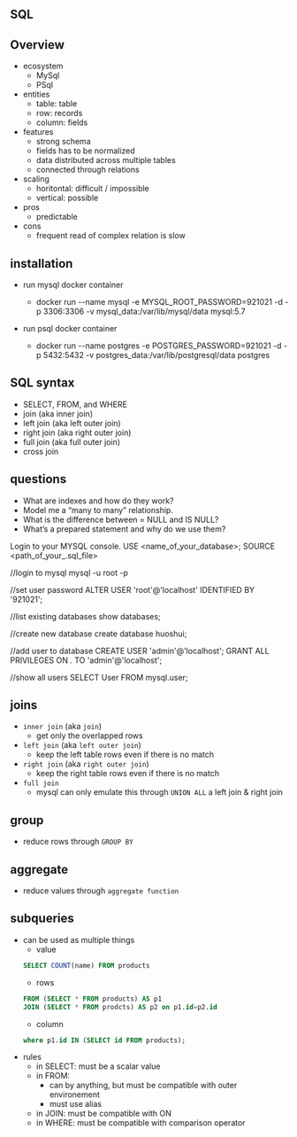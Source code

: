 ## SQL

## Overview
- ecosystem
  - MySql
  - PSql
- entities
  - table: table
  - row: records
  - column: fields
- features
  - strong schema
   - fields has to be normalized
  - data distributed across multiple tables
  - connected through relations
- scaling
  - horitontal: difficult / impossible
  - vertical: possible
- pros
  - predictable
- cons
  - frequent read of complex relation is slow

## installation
- run mysql docker container
  - docker run --name mysql -e MYSQL_ROOT_PASSWORD=921021 -d -p 3306:3306 -v mysql_data:/var/lib/mysql/data mysql:5.7

- run psql docker container
  - docker run --name postgres -e POSTGRES_PASSWORD=921021 -d -p 5432:5432 -v postgres_data:/var/lib/postgresql/data postgres

## SQL syntax
- SELECT, FROM, and WHERE
- join (aka inner join)
- left join (aka left outer join)
- right join (aka right outer join)
- full join (aka full outer join)
- cross join

## questions
- What are indexes and how do they work?
- Model me a “many to many” relationship.
- What is the difference between = NULL and IS NULL?
- What’s a prepared statement and why do we use them?





Login to your MYSQL console.
USE <name_of_your_database>;
SOURCE <path_of_your_.sql_file>


//login to mysql
mysql -u root -p

//set user password
ALTER USER 'root'@'localhost' IDENTIFIED BY '921021';

//list existing databases
show databases;

//create new database
create database huoshui;

//add user to database
CREATE USER 'admin'@'localhost';
GRANT ALL PRIVILEGES ON *.* TO 'admin'@'localhost';

//show all users
SELECT User FROM mysql.user;



## joins
- `inner join` (aka `join`)
	- get only the overlapped rows
- `left join` (aka `left outer join`)
	- keep the left table rows even if there is no match
- `right join` (aka `right outer join`)
	-	keep the right table rows even if there is no match
- `full join`
	- mysql can only emulate this through `UNION ALL` a left join & right join

## group
- reduce rows through `GROUP BY`

## aggregate
- reduce values through `aggregate function`

## subqueries
- can be used as multiple things
	- value
	```sql
	SELECT COUNT(name) FROM products
	```
	- rows
	```sql
	FROM (SELECT * FROM products) AS p1
	JOIN (SELECT * FROM prodcts) AS p2 on p1.id=p2.id
	```
	- column
	```sql
	where p1.id IN (SELECT id FROM products);
	```
- rules
	- in SELECT: must be a scalar value
	- in FROM: 
		- can by anything, but must be compatible with outer environement
		- must use alias
	- in JOIN: must be compatible with ON
	- in WHERE: must be compatible with comparison operator

